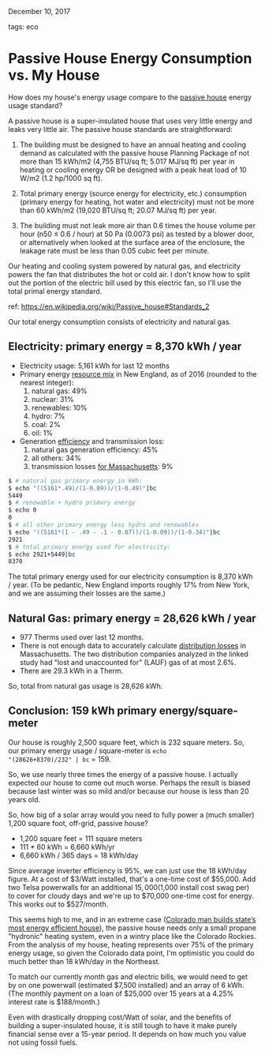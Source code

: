 December 10, 2017

tags: eco

Passive House Energy Consumption vs. My House
=================================================

How does my house's energy usage compare to the
[passive house](https://en.wikipedia.org/wiki/Passive_house) energy
usage standard?

A passive house is a super-insulated house that uses very little energy
and leaks very little air.  The passive house standards are
straightforward:

1. The building must be designed to have an annual heating and
cooling demand as calculated with the passive house Planning Package
of not more than 15 kWh/m2 (4,755 BTU/sq ft; 5.017 MJ/sq ft) per
year in heating or cooling energy OR be designed with a peak heat
load of 10 W/m2 (1.2 hp/1000 sq ft).

2. Total primary energy (source energy for electricity, etc.)
consumption (primary energy for heating, hot water and electricity)
must not be more than 60 kWh/m2 (19,020 BTU/sq ft; 20.07 MJ/sq ft)
per year.

3. The building must not leak more air than 0.6 times the house
volume per hour (n50 ≤ 0.6 / hour) at 50 Pa (0.0073 psi) as tested
by a blower door, or alternatively when looked at the surface area
of the enclosure, the leakage rate must be less than 0.05 cubic
feet per minute.

Our heating and cooling system powered by natural gas, and electricity
powers the fan that distributes the hot or cold air.  I don't know
how to split out the portion of the electric bill used by this
electric fan, so I'll use the total primal energy standard.

ref: <https://en.wikipedia.org/wiki/Passive_house#Standards_2>

Our total energy consumption consists of electricity and natural gas.

## Electricity: primary energy = 8,370 kWh / year

* Electricity usage: 5,161 kWh for last 12 months
* Primary energy [resource mix](https://www.iso-ne.com/about/key-stats/resource-mix) in New England, as of 2016 (rounded to the nearest integer):
    1. natural gas: 49%
    2. nuclear: 31%
    3. renewables: 10%
    4. hydro: 7%
    5. coal: 2%
    6. oil: 1%
* Generation [efficiency](http://insideenergy.org/2015/11/06/lost-in-transmission-how-much-electricity-disappears-between-a-power-plant-and-your-plug/) and transmission loss:
    1. natural gas generation efficiency: 45%
    2. all others: 34%
    3. transmission losses [for Massachusetts](http://insideenergy.org/2015/11/06/electricity-losses-state-by-state-interactive/): 9%


```bash
$ # natural gas primary energy in kWh:
$ echo "((5161*.49)/(1-0.09))/(1-0.49)"|bc
5449
$ # renewable + hydro primary energy
$ echo 0
0
$ # all other primary energy less hydro and renewables
$ echo "((5161*(1 - .49 - .1 - 0.07))/(1-0.09))/(1-0.34)"|bc
2921
$ # total primary energy used for electricity:
$ echo 2921+5449|bc
8370
```

The total primary energy used for our electricity consumption is 8,370 kWh / year.  (To be pedantic, New England imports roughly 17% from New York, and we are assuming their losses are the same.)

## Natural Gas: primary energy = 28,626 kWh / year


* 977 Therms used over last 12 months.
* There is not enough data to accurately calculate [distribution losses](http://www.mass.gov/eea/docs/dpu/gas/icf-lauf-report.pdf) in Massachusetts.  The two distribution companies analyzed in the linked study had "lost and unaccounted for" (LAUF) gas of at most 2.6%.
* There are 29.3 kWh in a Therm.

So, total  from natural gas usage is 28,626 kWh.

## Conclusion: 159 kWh primary energy/square-meter

Our house is roughly 2,500 square feet, which is 232 square meters.  So, our primary energy usage / square-meter is <code>echo "(28626+8370)/232" | bc</code> = 159.

So, we use nearly three times the energy of a passive house.  I actually expected our house to come out much worse.  Perhaps the result is biased because last winter was so mild and/or because our house is less than 20 years old.

So, how big of a solar array would you need to fully power a (much smaller) 1,200 square foot, off-grid, passive house?

* 1,200 square feet = 111 square meters
* 111 * 60 kWh = 6,660 kWh/yr
* 6,660 kWh / 365 days = 18 kWh/day

Since average inverter efficiency is 95%, we can just use the 18 kWh/day figure.  At a cost of $3/Watt installed, that's a one-time cost of $55,000.  Add two Telsa powerwalls for an additional $15,000 ($1,000 install cost swag per) to cover for cloudy days and we're up to $70,000 one-time cost for energy.  This works out to $527/month.

This seems high to me, and in an extreme case ([Colorado man builds state’s most energy efficient house](https://inhabitat.com/colorado-man-single-handedly-builds-states-most-energy-efficient-house/)), the passive house needs only a small propane "hydronic" heating system, even in a wintry place like the Colorado Rockies.  From the analysis of my house, heating represents over 75% of the primary energy usage, so given the Colorado data point, I'm optimistic you could do much better than 18 kWh/day in the Northeast.

To match our currently month gas and electric bills, we would need to get by on one powerwall (estimated $7,500 installed) and an array of 6 kWh.  (The monthly payment on a loan of $25,000 over 15 years at a 4.25% interest rate is $188/month.)

Even with drastically dropping cost/Watt of solar, and the benefits of building a super-insulated house, it is still tough to have it make purely financial sense over a 15-year period.  It depends on how much you value not using fossil fuels.




